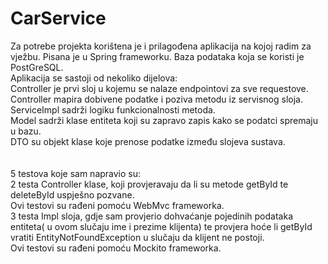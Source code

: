 # CarService
Za potrebe projekta korištena je i prilagođena  aplikacija na kojoj radim za vježbu.
Pisana je u Spring frameworku.
Baza podataka koja se koristi je PostGreSQL.\
Aplikacija se sastoji od nekoliko dijelova:\
Controller je prvi sloj u kojemu se nalaze endpointovi za sve requestove.\
Controller mapira dobivene podatke i poziva metodu iz servisnog sloja.\
ServiceImpl sadrži logiku funkcionalnosti metoda.\
Model sadrži klase entiteta koji su zapravo zapis kako se podatci spremaju u bazu.\
DTO su objekt klase koje prenose podatke između slojeva sustava.\
\
\
5 testova koje sam napravio su:\
2 testa Controller klase, koji provjeravaju da li su metode getById te deleteById uspješno pozvane.\
Ovi testovi su rađeni pomoću WebMvc frameworka.\
3 testa Impl sloja, gdje sam provjerio dohvaćanje pojedinih podataka entiteta( u ovom slučaju ime i prezime klijenta) te provjera hoće li getById vratiti EntityNotFoundException u slučaju da klijent ne postoji.\
Ovi testovi su rađeni pomoću Mockito frameworka.
